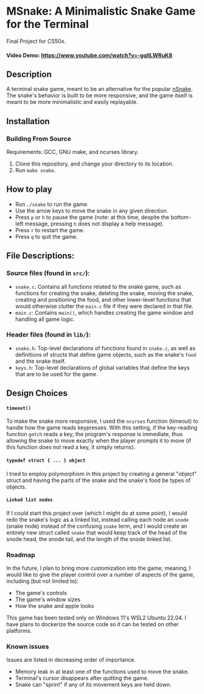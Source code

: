 # MSnake: A Minimalistic Snake Game for the Terminal

Final Project for CS50x.

#### Video Demo: https://www.youtube.com/watch?v=-gqIlLWRuK8

## Description

A terminal snake game, meant to be an alternative for the popular [nSnake](https://github.com/alexdantas/nSnake). The snake's behavior is built to be more responsive, and the game itself is meant to be more minimalistic and easily replayable. 

## Installation

### Building From Source

Requirements: GCC, GNU make, and ncurses library.

1. Clone this repository, and change your directory to its location.
2. Run `make snake`.

## How to play

- Run `./snake` to run the game. 
- Use the arrow keys to move the snake in any given direction.
- Press `p` or `h` to pause the game (note: at this time, despite the bottom-left message, pressing `h` does not display a help message).
- Press `r` to restart the game. 
- Press `q` to quit the game.

## File Descriptions:

### Source files (found in `src/`):

- `snake.c`: Contains all functions related to the snake game, such as functions for creating the snake, deleting the snake, moving the snake, creating and positioning the food, and other lower-level functions that would otherwise clutter the `main.c` file if they were declared in that file.
- `main.c`: Contains `main()`, which handles creating the game window and handling all game logic.

### Header files (found in `lib/`):

- `snake.h`: Top-level declarations of functions found in `snake.c`, as well as definitions of structs that define game objects, such as the snake's `food` and the snake itself.
- `keys.h`: Top-level declarations of global variables that define the keys that are to be used for the game.


## Design Choices

#### `timeout()`

To make the snake more responsive, I used the `ncurses` function (timeout) to handle how the game reads keypresses. With this setting, if the key-reading function `getch` reads a key, the program's response is immediate, thus allowing the snake to move exactly when the player prompts it to move (if this function does not read a key, it simply returns).  

#### `typedef struct { ... } object`

I tried to employ polymorphism in this project by creating a general "object" struct and having the parts of the snake and the snake's food be types of objects. 

#### `Linked list nodes`

If I could start this project over (which I might do at some point), I would redo the snake's logic as a linked list, instead calling each node an `snode` (snake node) instead of the confusing `snake` term, and I would create an entirely new struct called `snake` that would keep track of the head of the snode head, the snode tail, and the length of the snode linked list.

### Roadmap

In the future, I plan to bring more customization into the game; meaning, I would like to give the player control over a number of aspects of the game, including (but not limited to):

- The game's controls
- The game's window sizes
- How the snake and apple looks 

This game has been tested only on Windows 11's WSL2 Ubuntu 22.04. I have plans to dockerize the source code so it can be tested on other platforms.

### Known issues

Issues are listed in decreasing order of importance.

- Memory leak in at least one of the functions used to move the snake.
- Terminal's cursor disappears after quitting the game. 
- Snake can "sprint" if any of its movement keys are held down.
